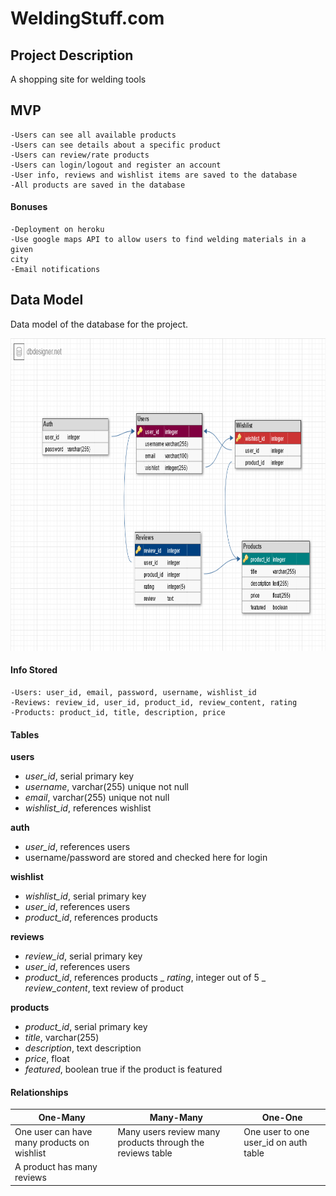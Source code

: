 # WeldingStuff.com

## Project Description
A shopping site for welding tools

## MVP
    -Users can see all available products
    -Users can see details about a specific product
    -Users can review/rate products
    -Users can login/logout and register an account
    -User info, reviews and wishlist items are saved to the database
    -All products are saved in the database

#### Bonuses
    -Deployment on heroku
    -Use google maps API to allow users to find welding materials in a given
    city
    -Email notifications

## Data Model
Data model of the database for the project.

<img src='welding_site_db_model.png' height=500px>

#### Info Stored
    -Users: user_id, email, password, username, wishlist_id
    -Reviews: review_id, user_id, product_id, review_content, rating
    -Products: product_id, title, description, price

#### Tables

__users__
- *user_id*, serial primary key
- _username_, varchar(255) unique not null
- _email_, varchar(255) unique not null
- *wishlist_id*, references wishlist

__auth__
- *user_id*, references users
- username/password are stored and checked here for login

__wishlist__
- *wishlist_id*, serial primary key
- *user_id*, references users
- *product_id*, references products

__reviews__
- *review_id*, serial primary key
- *user_id*, references users
- *product_id*, references products
_ *rating*, integer out of 5
_ *review_content*, text review of product

__products__
- *product_id*, serial primary key
- *title*, varchar(255)
- *description*, text description
- *price*, float
- *featured*, boolean true if the product is featured


#### Relationships

One-Many | Many-Many | One-One
-------- | --------- | -------
One user can have many products on wishlist | Many users review many products through the reviews table | One user to one user_id on auth table
A product has many reviews | |




